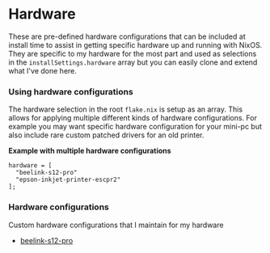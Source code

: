 # Hardware
These are pre-defined hardware configurations that can be included at install time to assist in 
getting specific hardware up and running with NixOS. They are specific to my hardware for the most 
part and used as selections in the `installSettings.hardware` array but you can easily clone and 
extend what I've done here.

### Using hardware configurations
The hardware selection in the root `flake.nix` is setup as an array. This allows for applying 
multiple different kinds of hardware configurations. For example you may want specific hardware 
configuration for your mini-pc but also include rare custom patched drivers for an old printer.

**Example with multiple hardware configurations**
```
hardware = [
  "beelink-s12-pro"
  "epson-inkjet-printer-escpr2"
]; 
```

### Hardware configurations
Custom hardware configurations that I maintain for my hardware

* [beelink-s12-pro](beelink-s12-pro)

<!-- 
vim: ts=2:sw=2:sts=2
-->
